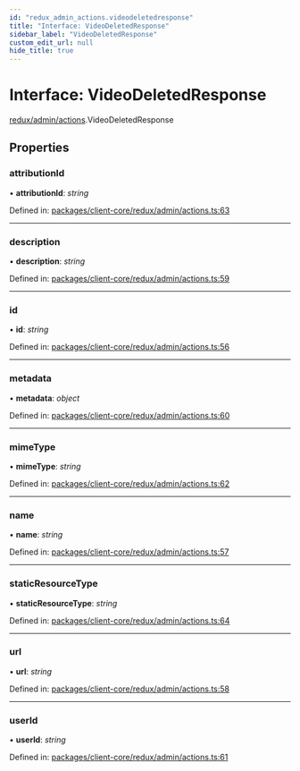 ```yaml
---
id: "redux_admin_actions.videodeletedresponse"
title: "Interface: VideoDeletedResponse"
sidebar_label: "VideoDeletedResponse"
custom_edit_url: null
hide_title: true
---
```


# Interface: VideoDeletedResponse

[redux/admin/actions](../modules/redux_admin_actions.md).VideoDeletedResponse

## Properties

### attributionId

• **attributionId**: *string*

Defined in: [packages/client-core/redux/admin/actions.ts:63](https://github.com/xr3ngine/xr3ngine/blob/66a84a950/packages/client-core/redux/admin/actions.ts#L63)

___

### description

• **description**: *string*

Defined in: [packages/client-core/redux/admin/actions.ts:59](https://github.com/xr3ngine/xr3ngine/blob/66a84a950/packages/client-core/redux/admin/actions.ts#L59)

___

### id

• **id**: *string*

Defined in: [packages/client-core/redux/admin/actions.ts:56](https://github.com/xr3ngine/xr3ngine/blob/66a84a950/packages/client-core/redux/admin/actions.ts#L56)

___

### metadata

• **metadata**: *object*

Defined in: [packages/client-core/redux/admin/actions.ts:60](https://github.com/xr3ngine/xr3ngine/blob/66a84a950/packages/client-core/redux/admin/actions.ts#L60)

___

### mimeType

• **mimeType**: *string*

Defined in: [packages/client-core/redux/admin/actions.ts:62](https://github.com/xr3ngine/xr3ngine/blob/66a84a950/packages/client-core/redux/admin/actions.ts#L62)

___

### name

• **name**: *string*

Defined in: [packages/client-core/redux/admin/actions.ts:57](https://github.com/xr3ngine/xr3ngine/blob/66a84a950/packages/client-core/redux/admin/actions.ts#L57)

___

### staticResourceType

• **staticResourceType**: *string*

Defined in: [packages/client-core/redux/admin/actions.ts:64](https://github.com/xr3ngine/xr3ngine/blob/66a84a950/packages/client-core/redux/admin/actions.ts#L64)

___

### url

• **url**: *string*

Defined in: [packages/client-core/redux/admin/actions.ts:58](https://github.com/xr3ngine/xr3ngine/blob/66a84a950/packages/client-core/redux/admin/actions.ts#L58)

___

### userId

• **userId**: *string*

Defined in: [packages/client-core/redux/admin/actions.ts:61](https://github.com/xr3ngine/xr3ngine/blob/66a84a950/packages/client-core/redux/admin/actions.ts#L61)
